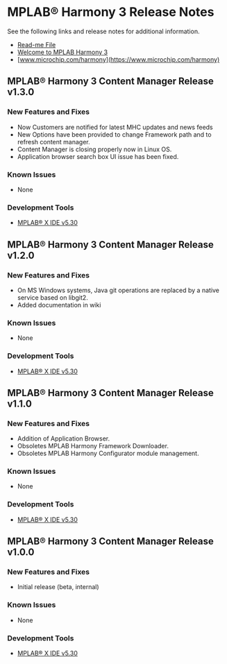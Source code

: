 # MPLAB® Harmony 3 Release Notes

See the following links and release notes for additional information.
 - [Read-me File](./readme.md)
 - [Welcome to MPLAB Harmony 3](https://github.com/Microchip-MPLAB-Harmony/Microchip-MPLAB-Harmony.github.io/wiki)
 - [www.microchip.com/harmony](https://www.microchip.com/harmony)

## MPLAB® Harmony 3 Content Manager Release v1.3.0

### New Features and Fixes
- Now Customers are notified for latest MHC updates and news feeds
- New Options have been provided to change Framework path and to refresh content manager.
- Content Manager is closing properly now in Linux OS.
- Application browser search box UI issue has been fixed.


### Known Issues
- None

### Development Tools
- [MPLAB® X IDE v5.30](https://www.microchip.com/mplab/mplab-x-ide)

## MPLAB® Harmony 3 Content Manager Release v1.2.0

### New Features and Fixes
- On MS Windows systems, Java git operations are replaced by a native service based on libgit2.
- Added documentation in wiki

### Known Issues
- None

### Development Tools
- [MPLAB® X IDE v5.30](https://www.microchip.com/mplab/mplab-x-ide)

## MPLAB® Harmony 3 Content Manager Release v1.1.0

### New Features and Fixes
- Addition of Application Browser.
- Obsoletes MPLAB Harmony Framework Downloader.
- Obsoletes MPLAB Harmony Configurator module management.

### Known Issues
- None

### Development Tools
- [MPLAB® X IDE v5.30](https://www.microchip.com/mplab/mplab-x-ide)

## MPLAB® Harmony 3 Content Manager Release v1.0.0

### New Features and Fixes
- Initial release (beta, internal)

### Known Issues
- None

### Development Tools
- [MPLAB® X IDE v5.30](https://www.microchip.com/mplab/mplab-x-ide)

